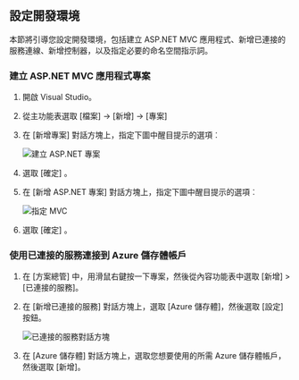 ## <a name="set-up-the-development-environment"></a>設定開發環境

本節將引導您設定開發環境，包括建立 ASP.NET MVC 應用程式、新增已連接的服務連線、新增控制器，以及指定必要的命名空間指示詞。

### <a name="create-an-aspnet-mvc-app-project"></a>建立 ASP.NET MVC 應用程式專案

1. 開啟 Visual Studio。

1. 從主功能表選取 [檔案] -> [新增] -> [專案]

1. 在 [新增專案] 對話方塊上，指定下圖中醒目提示的選項︰

    ![建立 ASP.NET 專案](./media/vs-storage-aspnet-getting-started-setup-dev-env/vs-storage-aspnet-getting-started-setup-dev-env-1.png)

1. 選取 [確定] 。

1. 在 [新增 ASP.NET 專案] 對話方塊上，指定下圖中醒目提示的選項︰

    ![指定 MVC](./media/vs-storage-aspnet-getting-started-setup-dev-env/vs-storage-aspnet-getting-started-setup-dev-env-2.png)

1. 選取 [確定] 。

### <a name="use-connected-services-to-connect-to-an-azure-storage-account"></a>使用已連接的服務連接到 Azure 儲存體帳戶

1. 在 [方案總管] 中，用滑鼠右鍵按一下專案，然後從內容功能表中選取 [新增] > [已連接的服務]。

1. 在 [新增已連接的服務] 對話方塊上，選取 [Azure 儲存體]，然後選取 [設定] 按鈕。

    ![已連接的服務對話方塊](./media/vs-storage-aspnet-getting-started-setup-dev-env/vs-storage-aspnet-getting-started-setup-dev-env-3.png)

1. 在 [Azure 儲存體] 對話方塊上，選取您想要使用的所需 Azure 儲存體帳戶，然後選取 [新增]。


<!--HONumber=Dec16_HO3-->


